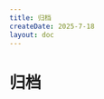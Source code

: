```yaml
---
title: 归档
createDate: 2025-7-18
layout: doc
---
```

<script setup>
import archive from './src/components/archive.vue'
</script>

# 归档
<archive />